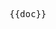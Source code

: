 <pre class="language-markdown">{{doc}}</pre>

<script setup>
import doc from './../../el-form-render/options.md?raw'
</script>